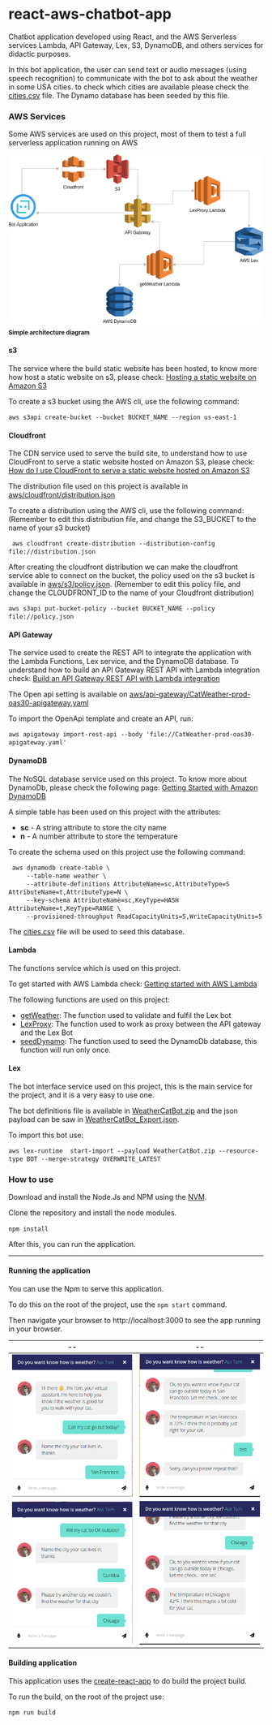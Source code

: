 # react-aws-chatbot-app

Chatbot application developed using React, and the AWS Serverless services Lambda, API Gateway, Lex, S3, DynamoDB, 
and others services for didactic purposes.

In this bot application, the user can send text or audio messages (using speech recognition) to communicate with the bot to ask about the weather in
some USA cities. to check which cities are available please check the [cities.csv](aws/dynamodb/cities.csv) file. 
The Dynamo database has been seeded by this file.

### AWS Services

Some AWS services are used on this project, most of them to test a full serverless application running on AWS

![](docs/images/architecture.png)<br/>
<sub>**Simple architecture diagram**</sub>

#### s3
The service where the build static website has been hosted, to know more how host a static website on s3, please check:
[Hosting a static website on Amazon S3](https://docs.aws.amazon.com/AmazonS3/latest/dev/WebsiteHosting.html)

To create a s3 bucket using the AWS cli, use the following command:

    aws s3api create-bucket --bucket BUCKET_NAME --region us-east-1

    
#### Cloudfront 

The CDN service used to serve the build site, to understand how to use CloudFront to serve a static 
website hosted on Amazon S3, please check: 
[How do I use CloudFront to serve a static website hosted on Amazon S3](https://aws.amazon.com/premiumsupport/knowledge-center/cloudfront-serve-static-website/)

The distribution file used on this project is available in [aws/cloudfront/distribution.json](aws/cloudfront/distribution.json)

To create a distribution using the AWS cli, use the following command: (Remember to edit this distribution file, and change
the S3_BUCKET to the name of your s3 bucket)

     aws cloudfront create-distribution --distribution-config file://distribution.json
     
After creating the cloudfront distribution we can make the cloudfront service able to connect on the bucket,
the policy used on the s3 bucket is available in [aws/s3/policy.json](aws/s3/policy.json). (Remember to edit this 
policy file, and change the CLOUDFRONT_ID to the name of your Cloudfront distribution)


    aws s3api put-bucket-policy --bucket BUCKET_NAME --policy file://policy.json
     
#### API Gateway
 
The service used to create the REST API to integrate the application with the Lambda Functions, Lex service, and the
DynamoDB database. To understand how to build an API Gateway REST API with Lambda integration check: 
[Build an API Gateway REST API with Lambda integration](https://docs.aws.amazon.com/apigateway/latest/developerguide/getting-started-with-lambda-integration.html)

The Open api setting is available on [aws/api-gateway/CatWeather-prod-oas30-apigateway.yaml](aws/api-gateway/CatWeather-prod-oas30-apigateway.yaml)

To import the OpenApi template and create an API, run:

    aws apigateway import-rest-api --body 'file://CatWeather-prod-oas30-apigateway.yaml'


#### DynamoDB

The NoSQL database service used on this project. To know more about DynamoDb, please check the following page:
[Getting Started with Amazon DynamoDB](https://aws.amazon.com/dynamodb/getting-started/)

A simple table has been used on this project with the attributes:

- **sc** - A string attribute to store the city name
- **n** - A number attribute to store the temperature
  
To create the schema used on this project use the following command:

     aws dynamodb create-table \
         --table-name weather \
         --attribute-definitions AttributeName=sc,AttributeType=S AttributeName=t,AttributeType=N \
         --key-schema AttributeName=sc,KeyType=HASH AttributeName=t,KeyType=RANGE \
         --provisioned-throughput ReadCapacityUnits=5,WriteCapacityUnits=5 

The [cities.csv](aws/dynamodb/cities.csv) file will be used to seed this database.


#### Lambda 
 
The functions service which is used on this project.

To get started with AWS Lambda check: [Getting started with AWS Lambda](https://docs.aws.amazon.com/lambda/latest/dg/getting-started.html)

The following functions are used on this project: 

- [getWeather](aws/lambdas/getWeather.js): The function used to validate and fulfil the Lex bot
- [LexProxy](aws/lambdas/LexProxy.js): The function used to work as proxy between the API gateway and the Lex Bot
- [seedDynamo](aws/lambdas/seedDynamo.js): The function used to seed the DynamoDb database, this function will run only once.


#### Lex

The bot interface service used on this project, this is the main service for the project, and it is a very easy to use one.

The bot definitions file is available in [WeatherCatBot.zip](aws/lex/WeatherCatBot_1_c59a9583-cc13-41fa-8c2e-954e9050ea88_Bot_LEX_V.zip) 
and the json payload can be saw in [WeatherCatBot_Export.json](aws/lex/WeatherCatBot_Export.json).

To import this bot use:

    aws lex-runtime  start-import --payload WeatherCatBot.zip --resource-type BOT --merge-strategy OVERWRITE_LATEST

### How to use

Download and install the Node.Js and NPM using the [NVM](https://github.com/creationix/nvm).

Clone the repository and install the node modules.

`npm install`

After this, you can run the application.

***

#### Running the application

You can use the Npm to serve this application.

To do this on the root of the project, use the `npm start` command.

Then navigate your browser to http://localhost:3000 to see the app running in your browser.

--                   |  --
:-------------------------:|:-------------------------:
![](docs/images/tombot-1.png)| ![](docs/images/tombot-2.png)
![](docs/images/tombot-3.png)| ![](docs/images/tombot-4.png)


#### Building application

This application uses the [create-react-app](https://create-react-app.dev/docs/getting-started/) to do build the project 
build.


To run the build, on the root of the project use:

    npm run build




